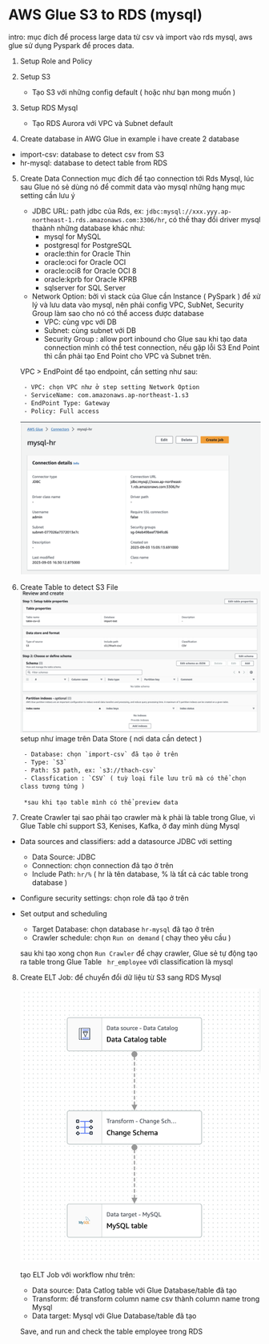 # AWS Glue S3 to RDS (mysql)
intro: mục đích để process large data từ csv và import vào rds mysql, aws glue sử dụng Pyspark để proces data.

1. Setup Role and Policy 

2. Setup S3
    - Tạo S3 với những config default ( hoặc như bạn mong muốn )
3. Setup RDS Mysql
    - Tạo RDS Aurora với VPC và Subnet default
4. Create database in AWG Glue
in example i have create 2 database
- import-csv: database to detect csv from S3
- hr-mysql: database to detect table from RDS
5. Create Data Connection 
mục đích để tạo connection tới Rds Mysql, lúc sau Glue nó sẻ dùng nó để commit data vào mysql
những hạng mục setting cần lưu ý
    - JDBC URL: path jdbc của Rds, ex: `jdbc:mysql://xxx.yyy.ap-northeast-1.rds.amazonaws.com:3306/hr`, có thể thay đổi driver mysql thaành những database khác như:
        - mysql for MySQL
        - postgresql for PostgreSQL
        - oracle:thin for Oracle Thin
        - oracle:oci for Oracle OCI
        - oracle:oci8 for Oracle OCI 8
        - oracle:kprb for Oracle KPRB
        - sqlserver for SQL Server
    - Network Option: bởi vì stack của Glue cần Instance ( PySpark ) để xử lý và lưu data vào mysql, nên phải config VPC, SubNet, Security Group làm sao cho nó có thể access được database
        - VPC: cùng vpc với DB
        - Subnet: cùng subnet với DB
        - Security Group : allow port inbound cho Glue sau khi tạo data connection mình có thể test connection, nếu gặp lỗi S3 End Point thì cần phải tạo End Point cho VPC và Subnet trên. <br>
    
    VPC > EndPoint để tạo endpoint, cần setting như sau:

        - VPC: chọn VPC như ở step setting Network Option
        - ServiceName: com.amazonaws.ap-northeast-1.s3
        - EndPoint Type: Gateway
        - Policy: Full access

    ![Alt text](assets/glue-connection.png)

6. Create Table to detect S3 File
    ![Alt text](assets/glue-table-s3-csv.png) <br>
    setup như image trên
        Data Store ( nơi data cần detect )

        - Database: chọn `import-csv` đã tạo ở trên
        - Type: `S3`
        - Path: S3 path, ex: `s3://thach-csv`
        - Classfication : `CSV` ( tuỳ loại file lưu trũ mà có thể chọn class tương tứng )

        *sau khi tạo table mình có thể preview data

7. Create  Crawler
tại sao phải tạo crawler mà k phải là table trong Glue, vì Glue Table chỉ support S3, Kenises, Kafka, ở đay mình dùng Mysql
- Data sources and classifiers: add a datasource JDBC với setting
    - Data Source: JDBC
    - Connection: chọn connection đã tạo ở trên
    - Include Path: `hr/%` ( hr là tên database, % là tất cả các table trong database )
- Configure security settings: chọn role đã tạo ở trên
- Set output and scheduling
    - Target Database: chọn database `hr-mysql` đã tạo ở trên
    - Crawler schedule: chọn `Run on demand` ( chạy theo yêu cầu )

    sau khi tạo xong chọn `Run Crawler` để chạy crawler, Glue sẻ tự động tạo ra table trong Glue Table `
    hr_employee` với classification là mysql


8. Create ELT Job: để chuyển đổi dữ liệu từ S3 sang RDS Mysql

    ![Alt text](assets/glue-elt-s3-to-rds.png)

    tạo ELT Job với workflow như trên:

    - Data source: Data Catlog table với Glue Database/table đã tạo 
    - Transform: để transform column name csv thành column name trong Mysql 
    - Data target: Mysql với Glue Database/table đã tạo 

    Save, and run and check the table employee trong RDS
